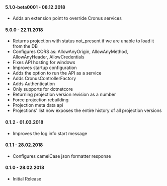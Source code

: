 #### 5.1.0-beta0001 - 08.12.2018
* Adds an extension point to override Cronus services

#### 5.0.0 - 22.11.2018
* Returns projection with status not_present if we are unable to load it from the DB
* Configures CORS as: AllowAnyOrigin, AllowAnyMethod, AllowAnyHeader, AllowCredentials
* Fixes API hosting for windows
* Improves startup configuration
* Adds the option to run the API as a service
* Adds CronusControllerFactory 
* Adds Authentication 
* Only supports for dotnetcore
* Returning projection version revision as a number
* Force projection rebuilding
* Projection meta data api
* Projections' list now exposes the entire history of all projection versions

#### 0.1.2 - 01.03.2018
* Improves the log info start message

#### 0.1.1 - 28.02.2018
* Configures camelCase json formatter response

#### 0.1.0 - 28.02.2018
* Initial Release
